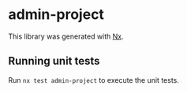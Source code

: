 # admin-project

This library was generated with [Nx](https://nx.dev).

## Running unit tests

Run `nx test admin-project` to execute the unit tests.
